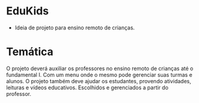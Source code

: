 # EduKids
- Ideia de projeto para ensino remoto de crianças.

# Temática
O projeto deverá auxiliar os professores no ensino remoto de crianças até o fundamental I.
Com um menu onde o mesmo pode gerenciar suas turmas e alunos.
O projeto também deve ajudar os estudantes, provendo atividades, leituras e vídeos educativos. Escolhidos e gerenciados a partir do professor.

